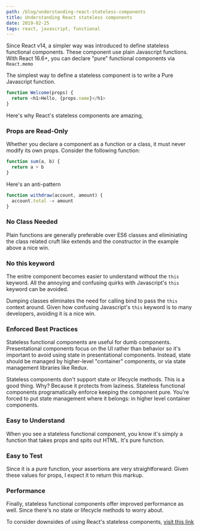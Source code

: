 ```yaml
---
path: /blog/understanding-react-stateless-components
title: Understanding React stateless components
date: 2019-02-25
tags: react, javascript, functional
---
```


Since React v14, a simpler way was introduced to define stateless functional components. These component use plain Javascript functions. With React 16.6+, you can declare "pure" functional components via `React.memo`

The simplest way to define a stateless component is to write a Pure Javascript function.

```js
function Welcome(props) {
  return <h1>Hello, {props.name}</h1>
}
```

Here's why React's stateless components are amazing,

### Props are Read-Only

Whether you declare a component as a function or a class, it must never modify its own props. Consider the following function:

```js
function sum(a, b) {
  return a + b
}
```

Here's an anti-pattern

```js
function withdraw(account, amount) {
  account.total -= amount
}
```

### No Class Needed

Plain functions are generally preferable over ES6 classes and eliminiating the class related cruft like extends and the constructor in the example above a nice win.

### No this keyword

The enitre component becomes easier to understand without the `this` keyword. All the annoying and confusing quirks with Javascript's `this` keyword can be avoided.

Dumping classes eliminates the need for calling bind to pass the `this` context around. Given how confusing Javascript's `this` keyword is to many developers, avoiding it is a nice win.

### Enforced Best Practices

Stateless functional components are useful for dumb components. Presentational components focus on the UI rather than behavior so it's important to avoid using state in presentational components. Instead, state should be managed by higher-level "container" components, or via state management libraries like Redux.

Stateless components don't support state or lifecycle methods. This is a good thing. Why? Because it protects from laziness. Stateless functional components programatically enforce keeping the component pure. You're forced to put state management where it belongs: in higher level container components.

### Easy to Understand

When you see a stateless functional component, you know it's simply a function that takes props and spits out HTML. It's pure function.

### Easy to Test

Since it is a pure function, your assertions are very straightforward: Given these values for props, I expect it to return this markup.

### Performance

Finally, stateless functional components offer improved performance as well. Since there's no state or lifecycle methods to worry about.

To consider downsides of using React's stateless components, [visit this link](https://medium.freecodecamp.org/7-reasons-to-outlaw-reacts-functional-components-ff5b5ae09b7c)
